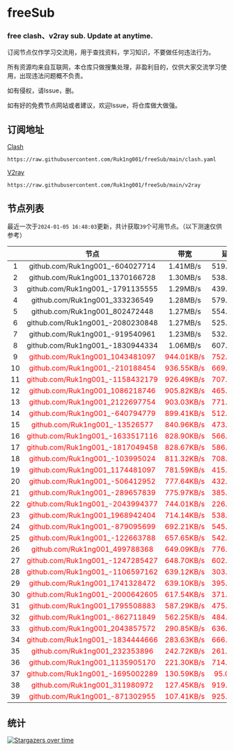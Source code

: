 # freeSub
### free clash、v2ray sub. Update at anytime.

订阅节点仅作学习交流用，用于查找资料，学习知识，不要做任何违法行为。

所有资源均来自互联网，本仓库只做搜集处理，非盈利目的，仅供大家交流学习使用，出现违法问题概不负责。

如有侵权，请Issue，删。

如有好的免费节点网站或者建议，欢迎Issue，将仓库做大做强。

## 订阅地址
[Clash](https://raw.githubusercontent.com/Ruk1ng001/freeSub/main/clash.yaml)
```
https://raw.githubusercontent.com/Ruk1ng001/freeSub/main/clash.yaml
```
[V2ray](https://raw.githubusercontent.com/Ruk1ng001/freeSub/main/v2ray)
```
https://raw.githubusercontent.com/Ruk1ng001/freeSub/main/v2ray
```

## 节点列表

最近一次于`2024-01-05 16:48:03`更新，共计获取`39`个可用节点。（以下测速仅供参考）

|  | 节点 | 带宽 | 延迟 |
|:-:|:--:|:--:|:--:|
 | 1 | github.com/Ruk1ng001_-604027714 | 1.41MB/s | 519.00ms |
 | 2 | github.com/Ruk1ng001_1370166728 | 1.30MB/s | 538.00ms |
 | 3 | github.com/Ruk1ng001_-1791135555 | 1.29MB/s | 439.00ms |
 | 4 | github.com/Ruk1ng001_333236549 | 1.28MB/s | 579.00ms |
 | 5 | github.com/Ruk1ng001_802472448 | 1.27MB/s | 554.00ms |
 | 6 | github.com/Ruk1ng001_-2080230848 | 1.27MB/s | 525.00ms |
 | 7 | github.com/Ruk1ng001_-919540961 | 1.23MB/s | 532.00ms |
 | 8 | github.com/Ruk1ng001_-1830944334 | 1.06MB/s | 607.00ms |
 | 9 | <font color=red>github.com/Ruk1ng001_1043481097</font> | <font color=red>944.01KB/s</font> | <font color=red>752.00ms</font> |
 | 10 | <font color=red>github.com/Ruk1ng001_-210188454</font> | <font color=red>936.55KB/s</font> | <font color=red>669.00ms</font> |
 | 11 | <font color=red>github.com/Ruk1ng001_-1158432179</font> | <font color=red>926.49KB/s</font> | <font color=red>707.00ms</font> |
 | 12 | <font color=red>github.com/Ruk1ng001_1086218746</font> | <font color=red>905.82KB/s</font> | <font color=red>465.00ms</font> |
 | 13 | <font color=red>github.com/Ruk1ng001_2122697754</font> | <font color=red>903.03KB/s</font> | <font color=red>771.00ms</font> |
 | 14 | <font color=red>github.com/Ruk1ng001_-640794779</font> | <font color=red>899.41KB/s</font> | <font color=red>512.00ms</font> |
 | 15 | <font color=red>github.com/Ruk1ng001_-13526577</font> | <font color=red>840.96KB/s</font> | <font color=red>473.00ms</font> |
 | 16 | <font color=red>github.com/Ruk1ng001_-1633517116</font> | <font color=red>828.90KB/s</font> | <font color=red>566.00ms</font> |
 | 17 | <font color=red>github.com/Ruk1ng001_-1817049458</font> | <font color=red>828.67KB/s</font> | <font color=red>586.00ms</font> |
 | 18 | <font color=red>github.com/Ruk1ng001_-103995024</font> | <font color=red>811.32KB/s</font> | <font color=red>708.00ms</font> |
 | 19 | <font color=red>github.com/Ruk1ng001_1174481097</font> | <font color=red>781.59KB/s</font> | <font color=red>415.00ms</font> |
 | 20 | <font color=red>github.com/Ruk1ng001_-506412952</font> | <font color=red>777.64KB/s</font> | <font color=red>432.00ms</font> |
 | 21 | <font color=red>github.com/Ruk1ng001_-289657839</font> | <font color=red>775.97KB/s</font> | <font color=red>385.00ms</font> |
 | 22 | <font color=red>github.com/Ruk1ng001_-2043994377</font> | <font color=red>744.01KB/s</font> | <font color=red>226.00ms</font> |
 | 23 | <font color=red>github.com/Ruk1ng001_1968942404</font> | <font color=red>714.14KB/s</font> | <font color=red>538.00ms</font> |
 | 24 | <font color=red>github.com/Ruk1ng001_-879095699</font> | <font color=red>692.21KB/s</font> | <font color=red>545.00ms</font> |
 | 25 | <font color=red>github.com/Ruk1ng001_-122663788</font> | <font color=red>657.65KB/s</font> | <font color=red>542.00ms</font> |
 | 26 | <font color=red>github.com/Ruk1ng001_499788368</font> | <font color=red>649.09KB/s</font> | <font color=red>776.00ms</font> |
 | 27 | <font color=red>github.com/Ruk1ng001_-1247285427</font> | <font color=red>648.70KB/s</font> | <font color=red>602.00ms</font> |
 | 28 | <font color=red>github.com/Ruk1ng001_-1106597162</font> | <font color=red>639.12KB/s</font> | <font color=red>303.00ms</font> |
 | 29 | <font color=red>github.com/Ruk1ng001_1741328472</font> | <font color=red>639.10KB/s</font> | <font color=red>395.00ms</font> |
 | 30 | <font color=red>github.com/Ruk1ng001_-2000642605</font> | <font color=red>617.54KB/s</font> | <font color=red>371.00ms</font> |
 | 31 | <font color=red>github.com/Ruk1ng001_1795508883</font> | <font color=red>587.29KB/s</font> | <font color=red>475.00ms</font> |
 | 32 | <font color=red>github.com/Ruk1ng001_-862711849</font> | <font color=red>562.25KB/s</font> | <font color=red>484.00ms</font> |
 | 33 | <font color=red>github.com/Ruk1ng001_2043857572</font> | <font color=red>290.85KB/s</font> | <font color=red>636.00ms</font> |
 | 34 | <font color=red>github.com/Ruk1ng001_-1834444666</font> | <font color=red>283.63KB/s</font> | <font color=red>666.00ms</font> |
 | 35 | <font color=red>github.com/Ruk1ng001_232353896</font> | <font color=red>242.72KB/s</font> | <font color=red>261.00ms</font> |
 | 36 | <font color=red>github.com/Ruk1ng001_1135905170</font> | <font color=red>221.30KB/s</font> | <font color=red>714.00ms</font> |
 | 37 | <font color=red>github.com/Ruk1ng001_-1695002289</font> | <font color=red>130.59KB/s</font> | <font color=red>95.00ms</font> |
 | 38 | <font color=red>github.com/Ruk1ng001_311980972</font> | <font color=red>127.45KB/s</font> | <font color=red>919.00ms</font> |
 | 39 | <font color=red>github.com/Ruk1ng001_-871302955</font> | <font color=red>107.41KB/s</font> | <font color=red>925.00ms</font> |


## 统计

[![Stargazers over time](https://starchart.cc/Ruk1ng001/freeSub.svg)](https://starchart.cc/Ruk1ng001/freeSub)